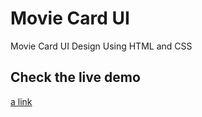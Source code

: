 # Movie Card UI
Movie Card UI Design Using HTML and CSS

## Check the live demo
[a link](https://abuanwar072.github.io/Movie-Card/)